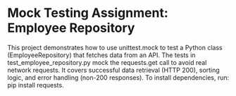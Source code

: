 # Mock Testing Assignment: Employee Repository
This project demonstrates how to use unittest.mock to test a Python class (EmployeeRepository) that fetches data from an API. The tests in test_employee_repository.py mock the requests.get call to avoid real network requests. It covers successful data retrieval (HTTP 200), sorting logic, and error handling (non-200 responses). To install dependencies, run: pip install requests.